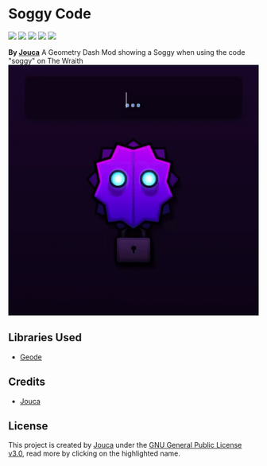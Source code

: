 # Soggy Code

<img src="https://img.shields.io/github/downloads/Jouca/Soggy-Code/total?style=for-the-badge" style="text-align: center;"></img>
<img src="https://img.shields.io/github/last-commit/Jouca/Soggy-Code?display_timestamp=committer&style=for-the-badge&color=ffA500" style="text-align: center;"></img>
<img src="https://img.shields.io/github/commit-activity/w/Jouca/Soggy-Code?style=for-the-badge" style="text-align: center;"></img>
<img src="https://img.shields.io/github/commits-since/Jouca/Soggy-Code/latest?style=for-the-badge" style="text-align: center;"></img>
<img src="https://img.shields.io/github/created-at/Jouca/Soggy-Code?style=for-the-badge" style="text-align: center;"></img>

**By [Jouca](https://github.com/Jouca)**
A Geometry Dash Mod showing a Soggy when using the code "soggy" on The Wraith
![Mod Example](resources/example.gif)

## Libraries Used
- [Geode](https://github.com/geode-sdk/geode)

## Credits
* [Jouca](https://twitter.com/JoucaJouca)

## License
This project is created by [Jouca](https://github.com/Jouca) under the [GNU General Public License v3.0](https://choosealicense.com/licenses/gpl-3.0/), read more by clicking on the highlighted name.
